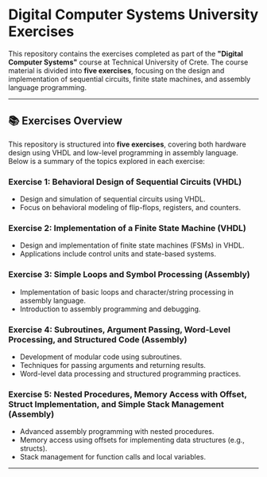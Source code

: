# Digital Computer Systems University Exercises

This repository contains the exercises completed as part of the **"Digital Computer Systems"** course at Technical University of Crete. The course material is divided into **five exercises**, focusing on the design and implementation of sequential circuits, finite state machines, and assembly language programming.

---

## 📚 Exercises Overview

This repository is structured into **five exercises**, covering both hardware design using VHDL and low-level programming in assembly language. Below is a summary of the topics explored in each exercise:

### **Exercise 1: Behavioral Design of Sequential Circuits (VHDL)**
- Design and simulation of sequential circuits using VHDL.
- Focus on behavioral modeling of flip-flops, registers, and counters.

### **Exercise 2: Implementation of a Finite State Machine (VHDL)**
- Design and implementation of finite state machines (FSMs) in VHDL.
- Applications include control units and state-based systems.

### **Exercise 3: Simple Loops and Symbol Processing (Assembly)**
- Implementation of basic loops and character/string processing in assembly language.
- Introduction to assembly programming and debugging.

### **Exercise 4: Subroutines, Argument Passing, Word-Level Processing, and Structured Code (Assembly)**
- Development of modular code using subroutines.
- Techniques for passing arguments and returning results.
- Word-level data processing and structured programming practices.

### **Exercise 5: Nested Procedures, Memory Access with Offset, Struct Implementation, and Simple Stack Management (Assembly)**
- Advanced assembly programming with nested procedures.
- Memory access using offsets for implementing data structures (e.g., structs).
- Stack management for function calls and local variables.

---
